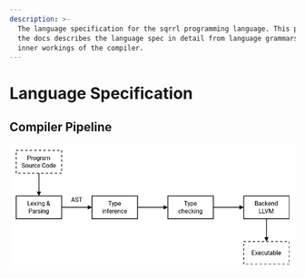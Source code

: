 ```yaml
---
description: >-
  The language specification for the sqrrl programming language. This part of
  the docs describes the language spec in detail from language grammars and the
  inner workings of the compiler.
---
```


# Language Specification

## Compiler Pipeline

![The different compiler stages in the sqrrl compiler](../.gitbook/assets/compilerpipeline%20%281%29.png)



